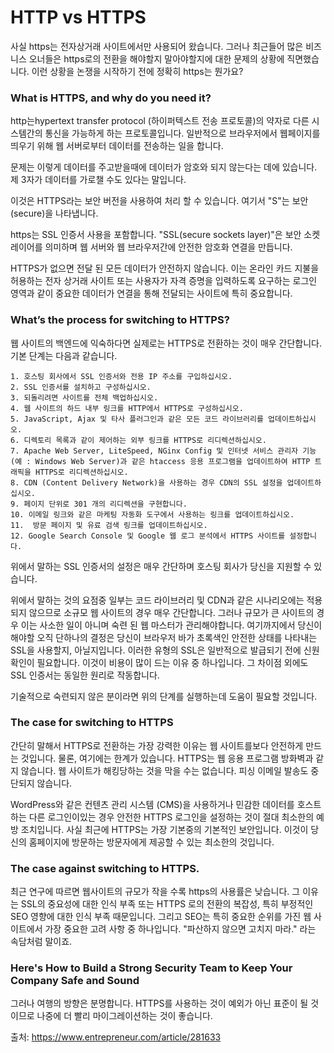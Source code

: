 # HTTP vs HTTPS
사실 https는 전자상거래 사이트에서만 사용되어 왔습니다. 그러나 최근들어 많은 비즈니스 오너들은 https로의 전환을 해야할지 말아야할지에 대한 문제의 상황에 직면했습니다.
이런 상황을 논쟁을 시작하기 전에 정확히 https는 뭔가요?

### What is HTTPS, and why do you need it?
http는hypertext transfer protocol (하이퍼텍스트 전송 프로토콜)의 약자로 다른 시스템간의 통신을 가능하게 하는 프로토콜입니다.
일반적으로 브라우저에서 웹페이지를 띄우기 위해 웹 서버로부터 데이터를 전송하는 일을 합니다. 

문제는 이렇게 데이터를 주고받을때에 데이터가 암호와 되지 않는다는 데에 있습니다. 제 3자가 데이터를 가로챌 수도 있다는 말입니다.

이것은 HTTPS라는 보안 버전을 사용하여 처리 할 수 있습니다. 여기서 "S"는 보안(secure)을 나타냅니다.

https는 SSL 인증서 사용을 포함합니다. "SSL(secure sockets layer)"은 보안 소켓 레이어를 의미하며 웹 서버와 웹 브라우저간에 안전한 암호화 연결을 만듭니다.

HTTPS가 없으면 전달 된 모든 데이터가 안전하지 않습니다. 이는 온라인 카드 지불을 허용하는 전자 상거래 사이트 또는 사용자가 자격 증명을 입력하도록 요구하는 로그인 영역과 같이 중요한 데이터가 연결을 통해 전달되는 사이트에 특히 중요합니다.

### What’s the process for switching to HTTPS?
웹 사이트의 백엔드에 익숙하다면 실제로는 HTTPS로 전환하는 것이 매우 간단합니다. 기본 단계는 다음과 같습니다.

	1. 호스팅 회사에서 SSL 인증서와 전용 IP 주소를 구입하십시오.
	2. SSL 인증서를 설치하고 구성하십시오.
	3. 되돌리려면 사이트를 전체 백업하십시오.
	4. 웹 사이트의 하드 내부 링크를 HTTP에서 HTTPS로 구성하십시오.
	5. JavaScript, Ajax 및 타사 플러그인과 같은 모든 코드 라이브러리를 업데이트하십시오.
	6. 디렉토리 목록과 같이 제어하는 ​​외부 링크를 HTTPS로 리디렉션하십시오.
	7. Apache Web Server, LiteSpeed, NGinx Config 및 인터넷 서비스 관리자 기능 (예 : Windows Web Server)과 같은 htaccess 응용 프로그램을 업데이트하여 HTTP 트래픽을 HTTPS로 리디렉션하십시오.
	8. CDN (Content Delivery Network)을 사용하는 경우 CDN의 SSL 설정을 업데이트하십시오.
	9. 페이지 단위로 301 개의 리디렉션을 구현합니다.
	10. 이메일 링크와 같은 마케팅 자동화 도구에서 사용하는 링크를 업데이트하십시오.
	11.  방문 페이지 및 유료 검색 링크를 업데이트하십시오.
	12. Google Search Console 및 Google 웹 로그 분석에서 HTTPS 사이트를 설정합니다.
 
위에서 말하는 SSL 인증서의 설정은 매우 간단하며 호스팅 회사가 당신을 지원할 수 있습니다.

위에서 말하는 것의 요점중 일부는 코드 라이브러리 및 CDN과 같은 시나리오에는 적용되지 않으므로 소규모 웹 사이트의 경우 매우 간단합니다.
그러나 규모가 큰 사이트의 경우 이는 사소한 일이 아니며 숙련 된 웹 마스터가 관리해야합니다.
여기까지에서 당신이 해야할 오직 단하나의 결정은 당신이 브라우저 바가 초록색인 안전한 상태를 나타내는 SSL을 사용할지, 아닐지입니다.
이러한 유형의 SSL은 일반적으로 발급되기 전에 신원 확인이 필요합니다. 이것이 비용이 많이 드는 이유 중 하나입니다. 그 차이점 외에도 SSL 인증서는 동일한 원리로 작동합니다.

기술적으로 숙련되지 않은 분이라면 위의 단계를 실행하는데 도움이 필요할 것입니다.

### The case for switching to HTTPS
간단히 말해서 HTTPS로 전환하는 가장 강력한 이유는 웹 사이트를보다 안전하게 만드는 것입니다.
물론, 여기에는 한계가 있습니다. HTTPS는 웹 응용 프로그램 방화벽과 같지 않습니다. 웹 사이트가 해킹당하는 것을 막을 수는 없습니다. 피싱 이메일 발송도 중단되지 않습니다.

WordPress와 같은 컨텐츠 관리 시스템 (CMS)을 사용하거나 민감한 데이터를 호스트하는 다른 로그인이있는 경우 안전한 HTTPS 로그인을 설정하는 것이 절대 최소한의 예방 조치입니다.
사실 최근에 HTTPS는 가장 기본중의 기본적인 보안입니다. 이것이 당신의 홈페이지에 방문하는 방문자에게 제공할 수 있는 최소한의 것입니다.

### The case against switching to HTTPS.
최근 연구에 따르면 웹사이트의 규모가 작을 수록 https의 사용률은 낮습니다.
그 이유는 SSL의 중요성에 대한 인식 부족 또는 HTTPS 로의 전환의 복잡성, 특히 부정적인 SEO 영향에 대한 인식 부족 때문입니다.
그리고 SEO는 특히 중요한 순위를 가진 웹 사이트에서 가장 중요한 고려 사항 중 하나입니다. "파산하지 않으면 고치지 마라." 라는 속담처럼 말이죠.

### Here's How to Build a Strong Security Team to Keep Your Company Safe and Sound
그러나 여행의 방향은 분명합니다. HTTPS를 사용하는 것이 예외가 아닌 표준이 될 것이므로 나중에 더 빨리 마이그레이션하는 것이 좋습니다.

출처: https://www.entrepreneur.com/article/281633
